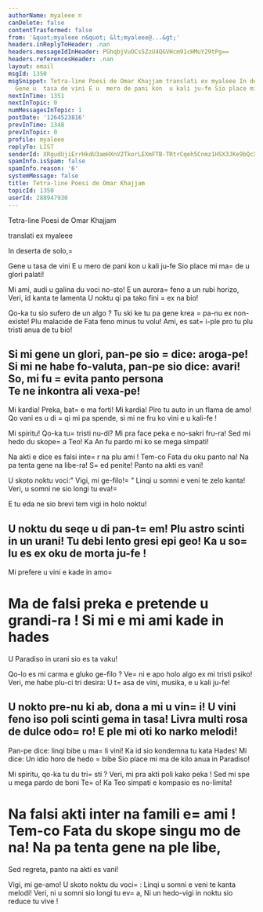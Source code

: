 ```yaml
---
authorName: myaleee n
canDelete: false
contentTrasformed: false
from: '&quot;myaleee n&quot; &lt;myaleee@...&gt;'
headers.inReplyToHeader: .nan
headers.messageIdInHeader: PGhqbjVuOCs5ZzU4QGVHcm91cHMuY29tPg==
headers.referencesHeader: .nan
layout: email
msgId: 1350
msgSnippet: Tetra-line Poesi de Omar Khajjam translati ex myaleee In deserta de solo,
  Gene u  tasa de vini E u  mero de pani kon  u kali ju-fe Sio place mi ma de  u glori
nextInTime: 1351
nextInTopic: 0
numMessagesInTopic: 1
postDate: '1264523816'
prevInTime: 1348
prevInTopic: 0
profile: myaleee
replyTo: LIST
senderId: XRgudUjiErrHkdU3amHXnV2TkorLEXmFTB-TRtrCqeh5Cnmz1HSX3JKe9bQcXlmRXti7GPPcRYB5hMMeCVQOgN12D0DMDw
spamInfo.isSpam: false
spamInfo.reason: '6'
systemMessage: false
title: Tetra-line Poesi de Omar Khajjam
topicId: 1350
userId: 288947930
---
```


Tetra-line Poesi de Omar Khajjam

translati ex myaleee

In deserta de solo,=

Gene u  tasa de vini 
E u  mero de pani kon  u kali ju-fe 
Sio place mi ma=
 de  u glori palati!



Mi ami, audi  u galina du voci no-sto!
E  un aurora=
 feno a  un rubi horizo,
Veri, id kanta te lamenta
U noktu qi pa tako fini =
ex na bio!

 
Qo-ka tu sio sufero de  un algo  ?
Tu ski ke tu pa gene krea =
pa-nu ex non-existe!
Plu malacide   de Fata feno minus tu volu!
Ami, es sat=
i-ple pro tu plu tristi anua   de tu bio!

Si mi gene un glori, pan-pe sio =
dice: aroga-pe!
Si mi ne habe fo-valuta, pan-pe sio dice: avari!
So, mi fu =
evita panto persona  
Te ne inkontra ali vexa-pe!
---
Mi kardia! Preka, bat=
e ma forti!
Mi kardia! Piro tu auto in un flama    de amo!
Qo vani es u di =
qi mi pa spende,
si mi ne  fru ko vini e u kali-fe  !

Mi spiritu! Qo-ka tu=
 tristi nu-di?
Mi pra face peka   e no-sakri fru-ra!
Sed mi  hedo du  skope=
 a Teo!
Ka An fu pardo mi ko se mega simpati!

Na akti e dice es falsi inte=
r na plu ami  !
Tem-co Fata du oku panto na!
Na pa tenta gene na libe-ra!
S=
ed penite! Panto na akti   es vani!

U skoto noktu voci:" Vigi, mi ge-filo!=
 "
Linqi u  somni e veni te zelo kanta!
Veri, u  somni ne sio longi tu eva!=

E tu eda ne sio brevi tem vigi in holo noktu!

U noktu du seqe u  di pan-t=
em!
Plu astro     scinti  in un urani!
Tu debi lento gresi epi geo!
Ka u so=
lu es ex  oku   de morta ju-fe  !
-------
Mi  prefere  u vini e kade in amo=

Ma de falsi preka e pretende u grandi-ra !
Si mi e mi ami   kade in hades
=
U Paradiso in urani sio es ta vaku!

Qo-lo es mi carma e gluko ge-filo ?
Ve=
ni e apo holo algo ex mi tristi psiko!
Veri, me habe plu-ci tri desira:
U t=
asa de vini, musika, e u kali ju-fe!

U nokto pre-nu ki ab, dona a mi u vin=
i!
U vini feno iso poli scinti gema  in tasa!
Livra multi rosa de dulce odo=
ro!
E ple mi oti ko narko melodi!
-----------
Pan-pe dice: linqi bibe u  ma=
li vini!
Ka id sio kondemna tu kata Hades!
Mi dice: Un idio horo de   hedo =
bibe
Sio place mi ma de kilo anua in Paradiso!

Mi spiritu, qo-ka tu du tri=
sti ?
Veri, mi pra akti poli kako peka !
Sed mi spe u mega pardo de boni Te=
o!
Ka Teo simpati e kompasio es no-limita!

Na falsi akti inter na famili e=
 ami  !
Tem-co Fata du skope singu mo de na!
Na pa tenta gene na ple libe,
=
Sed regreta, panto na akti es vani!

Vigi, mi ge-amo! U skoto noktu du voci=
:
Linqi u somni e veni te   kanta melodi!
Veri, ni u somni  sio longi tu ev=
a,
Ni un hedo-vigi in noktu sio reduce tu vive !


